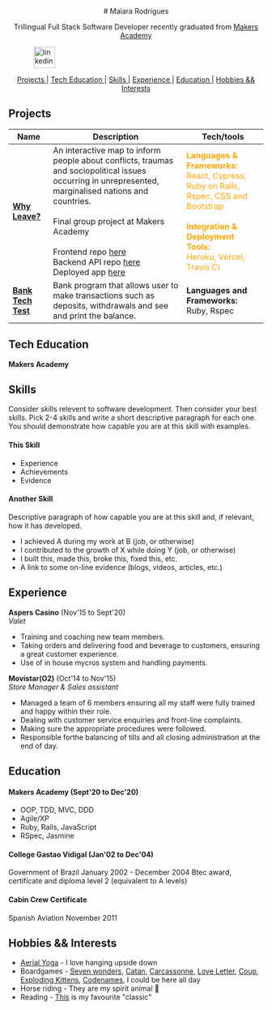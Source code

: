<div align="center"># Maiara Rodrigues</br>


Trillingual Full Stack Software Developer recently graduated from [Makers Academy](https://makers.tech/)</div>

<a href="https://www.https://www.linkedin.com/in/maiara-rdrigues/">
<img src="https://www.iconfinder.com/data/icons/logotypes/32/square-linkedin-512.png" alt="linkedin" hspace="50" height="42" width="42"></a>


<div align="center">


[Projects ](#projects) |
[Tech Education ](#tech-education) |
[Skills ](#skills) |
[Experience ](#experience) |
[Education ](#education) |
[Hobbies && Interests ](#hobbies-&&-interests)

</div>


## Projects

| Name                         | Description       | Tech/tools        |
| ---------------------------- | ----------------- | ----------------- |
[**Why Leave?**](https://github.com/timcastillogill/Why_Leave_Front_End) | An interactive map to inform people about conflicts, traumas and sociopolitical issues occurring in unrepresented, marginalised nations and countries. <br><br>Final group project at Makers Academy<br><br>Frontend repo [here](https://github.com/timcastillogill/Why_Leave_Front_End) <br>Backend API repo [here](https://github.com/Joshuamac2/Why-leave-backend) <br>Deployed app [here](https://why-leave.vercel.app/) | <span style="color:orange">**Languages & Frameworks:**<br>React, Cypress, Ruby on Rails, Rspec, CSS and Bootstrap<br><br>**Integration & Deployment Tools:** <br>Heroku, Vercel, Travis CI  |</span>
[**Bank Tech Test**](https://github.com/MaiaraRodrigues/bank-tech-test.git) | Bank program that allows user to make transactions such as deposits, withdrawals and see and print the balance. | **Languages and Frameworks:**<br> Ruby, Rspec</br>

## Tech Education

**Makers Academy**


## Skills

Consider skills relevent to software development. Then consider your best skills. Pick 2-4 skills and write a short descriptive paragraph for each one. You should demonstrate how capable you are at this skill with examples.

#### This Skill

- Experience
- Achievements
- Evidence

#### Another Skill

Descriptive paragraph of how capable you are at this skill and, if relevant, how it has developed.

- I achieved A during my work at B (job, or otherwise)
- I contributed to the growth of X while doing Y (job, or otherwise)
- I built this, made this, broke this, fixed this, etc.
- A link to some on-line evidence (blogs, videos, articles, etc.)

## Experience

**Aspers Casino** (Nov'15 to Sept'20)   
_Valet_

- Training and coaching new team
members.
- Taking orders and delivering food and
beverage to customers, ensuring a great
customer experience.
- Use of in house mycros system and
handling payments.

**Movistar(O2)** (Oct'14 to Nov'15)  
_Store Manager & Sales assistant_

- Managed a team of 6 members ensuring
all my staff were fully trained and happy
within their role.
- Dealing with customer service enquiries
and front-line complaints.
- Making sure the appropriate procedures
were followed.
- Responsible forthe balancing of tills and
all closing administration at the end of day.


## Education

#### Makers Academy (Sept'20 to Dec'20)

- OOP, TDD, MVC, DDD
- Agile/XP
- Ruby, Rails, JavaScript
- RSpec, Jasmine

#### College Gastao Vidigal (Jan'02 to Dec'04)

Government of Brazil
January 2002 - December 2004
Btec award, certificate and
diploma level 2
(equivalent to A levels)

#### Cabin Crew Certificate 

Spanish Aviation
November 2011

## Hobbies && Interests

- [Aerial Yoga](https://thehotyogaspot.com/blog/what-is-aerial-yoga-and-what-are-the-benefits) - I love hanging upside down
- Boardgames - [Seven wonders](https://boardgamegeek.com/boardgame/68448/7-wonders), [Catan](https://boardgamegeek.com/boardgame/13/catan), [Carcassonne](https://boardgamegeek.com/boardgame/822/carcassonne), [Love Letter](https://boardgamegeek.com/boardgame/129622/love-letter), [Coup](https://boardgamegeek.com/boardgame/131357/coup), [Exploding Kittens](https://boardgamegeek.com/boardgame/172225/exploding-kittens), [Codenames](https://boardgamegeek.com/boardgame/178900/codenames), I could be here all day 
- Horse riding - They are my spirit animal :racehorse:
- Reading - [This](https://en.wikipedia.org/wiki/Choke_(novel)) is my favourite "classic"
